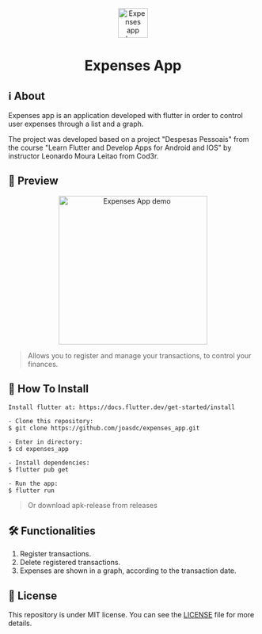 <div align="center">
  <img src="https://raw.githubusercontent.com/joasdc/expenses_app/master/assets/icon.png" alt="Expenses app logo" width="60" height="60">
  <h1>Expenses App</h1>
</div>

## ℹ️ About
Expenses app is an application developed with flutter in order to control user expenses through a list and a graph.

The project was developed based on a project "Despesas Pessoais" from the course "Learn Flutter and Develop Apps for Android and IOS" by instructor Leonardo Moura Leitao from Cod3r.

## 📱 Preview
   <p align="center">
      <img src="./assets/preview.gif" width="300" alt="Expenses App demo">
   </p>

> Allows you to register and manage your transactions, to control your finances.

## 🚀 How To Install

```
Install flutter at: https://docs.flutter.dev/get-started/install

- Clone this repository:
$ git clone https://github.com/joasdc/expenses_app.git

- Enter in directory:
$ cd expenses_app

- Install dependencies:
$ flutter pub get

- Run the app: 
$ flutter run
```
> Or download apk-release from releases

## 🛠️ Functionalities

1. Register transactions.
2. Delete registered transactions.
3. Expenses are shown in a graph, according to the transaction date.

## 📝 License
This repository is under MIT license. You can see the <a href="https://github.com/joasdc/expenses_app/blob/master/LICENSE.md">LICENSE</a> file for more details. 

